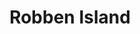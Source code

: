 ---
title: Robben Island
slug: robben-island
excerpt: Excerpt
image: "https://mzango.com/media/attractions/robben-island/robben-island-cape-town.jpg"
longitude: 
latitude: 
website: 
district: City of Cape Town
district_slug: city-of-cape-town
province: Western Cape
province_slug: western-cape
place: Cape Town
city: cape-town
---